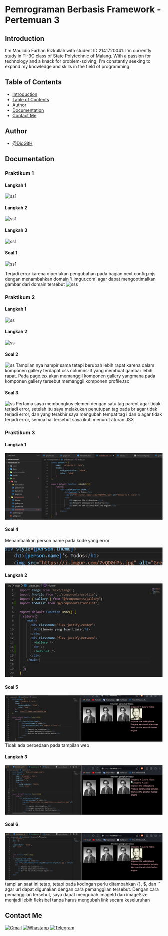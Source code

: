# Pemrograman Berbasis Framework - Pertemuan 3

## Introduction

I'm Maulidio Farhan Rizkullah with student ID 2141720041. I'm currently study in TI-3C class of State Polytechnic of Malang. With a passion for technology and a knack for problem-solving, I'm constantly seeking to expand my knowledge and skills in the field of programming.

## Table of Contents

- [Introduction](#introduction)
- [Table of Contents](#table-of-contents)
- [Author](#author)
- [Documentation](#documentation)
- [Contact Me](#contact-me)

## Author

- [@DioGitH](https://www.github.com/DioGitH)

## Documentation

### Praktikum 1

#### Langkah 1
![ss1](/docs/img/p1l1.png)

#### Langkah 2
![ss1](/docs/img/p1l2.png)

#### Langkah 3
![ss1](/docs/img/p1l3.png)

#### Soal 1
![ss1](/docs/img/p1s1.png)

Terjadi error karena diperlukan pengubahan pada bagian next.config.mjs dengan menambahkan domain 'i.imgur.com' agar dapat mengoptimalkan gambar dari domain tersebut
![sss](/docs/img/p1s1ss1.png)

### Praktikum 2

#### Langkah 1
![ss](/docs/img/p2l1.png)

#### Langkah 2
![ss](/docs/img/p2l2.png)

#### Soal 2
![ss](/docs/img/p2s2.png)
Tampilan nya hampir sama tetapi berubah lebih rapat karena dalam komponen gallery terdapat css columns-3 yang membuat gambar lebih rapat. Pada page.tsx akan memanggil komponen gallery yangmana pada komponen gallery tersebut memanggil komponen profile.tsx 

#### Soal 3
![ss](/docs/img/s3.png)
Pertama saya membungkus elemen dengan satu tag parent agar tidak terjadi error, setelah itu saya melakukan penutupan tag pada br agar tidak terjadi error, dan yang terakhir saya mengubah tempat tag i dan b agar tidak terjadi error, semua hal tersebut saya ikuti menurut aturan JSX

### Praktikum 3

#### Langkah 1
![ss](docs/img/p3l1.png)

#### Soal 4
Menambahkan person.name pada kode yang error

![ss](docs/img/p3s4.png)

#### Langkah 2
![ss](docs/img/p3l2.png)

#### Soal 5
![ss](docs/img/p3s5.png)
Tidak ada perbedaan pada tampilan web 

#### Langkah 3
![ss](docs/img/p3l3.png)

#### Soal 6
![ss](docs/img/p3s6.png)
tampilan saat ini tetap, tetapi pada kodingan perlu ditambahkan {}, $, dan `` agar url dapat digunakan dengan cara pemanggilan tersebut. Dengan cara pemanggilan tersebut, saya dapat mengubah imageId dan imageSize menjadi lebih fleksibel tanpa harus mengubah link secara keseluruhan





## Contact Me

[![Gmail](https://img.shields.io/badge/Gmail-D14836?style=for-the-badge&logo=gmail&logoColor=white)](https://mail.google.com/mail/u/0/?view=cm&tf=1&fs=1&to=maulidiobisnis16@gmail.com)
[![Whastapp](https://img.shields.io/badge/WhatsApp-25D366?style=for-the-badge&logo=whatsapp&logoColor=white)](https://api.whatsapp.com/send/?phone=6285289589391&text&type=phone_number&app_absent=0)
[![Telegram](https://img.shields.io/badge/Telegram-2CA5E0?style=for-the-badge&logo=telegram&logoColor=white)](https://t.me/Maulidio16)





